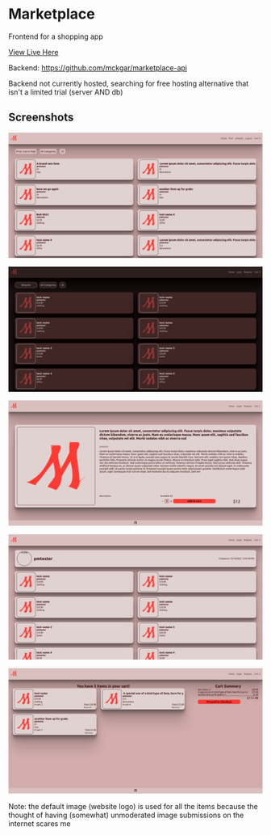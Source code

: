 # Marketplace

Frontend for a shopping app

[View Live Here](https://mckgar.github.io/marketplace-frontend)

Backend: https://github.com/mckgar/marketplace-api

Backend not currently hosted, searching for free hosting alternative that isn't a limited trial (server AND db)

## Screenshots

![homepage image](images/homepage.png)

![dark theme image](images/darktheme.png)

![item page image](images/itempage.png)

![seller page image](images/sellerpage.png)

![cart page image](images/cartpage.png)

Note: the default image (website logo) is used for all the items because the thought of having (somewhat) unmoderated image submissions on the internet scares me
